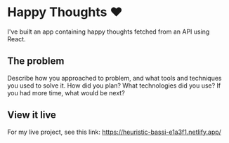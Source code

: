# Happy Thoughts ❤️

I've built an app containing happy thoughts fetched from an API using React.


## The problem

Describe how you approached to problem, and what tools and techniques you used to solve it. How did you plan? What technologies did you use? If you had more time, what would be next?


## View it live

For my live project, see this link: https://heuristic-bassi-e1a3f1.netlify.app/ 